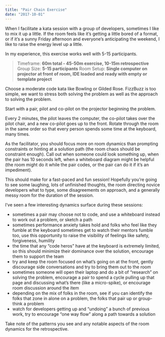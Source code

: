 ```yaml
---
title: "Pair Chain Exercise"
date: "2017-10-01"
---
```


When I facilitate a kata session with a group of developers, sometimes I like to mix it up a little. If the room feels like it’s getting a little bored of a format, or if it’s a sunny Friday afternoon and everyone’s anticipating the weekend, I like to raise the energy level up a little.

In my experience, this exercise works well with 5-15 participants.

> Timeframe: **60m total - 45-50m exercise, 10-15m retrospective** Group Size: **5-15 participants** Room Setup: **Single computer on projector at front of room, IDE loaded and ready with empty or template project**

Choose a moderate code kata like Bowling or Gilded Rose. FizzBuzz is too simple, we want to stress both solving the problem as well as the approach to solving the problem.

Start with a pair, pilot and co-pilot on the projector beginning the problem.

Every 2 minutes, the pilot leaves the computer, the co-pilot takes over the pilot chair, and a new co-pilot goes up to the front. Rotate through the room in the same order so that every person spends some time at the keyboard, many times.

As the facilitator, you should focus more on room dynamics than prompting constraints or hinting at a solution path (the room chaos should be constraint enough). Call out when someone could look something up, when the pair has 10 seconds left, when a whiteboard diagram might be helpful (the room might do it while the pair codes, or the pair can do it if it’s an impediment).

This should make for a fast-paced and fun session! Hopefully you’re going to see some laughing, lots of unfinished thoughts, the room directing novice developers what to type, some disagreements on approach, and a generally messy room for the duration of the session.

I’ve seen a few interesting dynamics surface during these sessions:

- sometimes a pair may choose not to code, and use a whiteboard instead to work out a problem, or sketch a path
- sometimes performance anxiety takes hold and folks who feel like they fumble at the keyboard sometimes get to watch their mentors fumble too, use this opportunity to raise the visibility of feelings like safety, forgiveness, humility
- the time that any “code heros” have at the keyboard is extremely limited, so this should minimize their dominance over the solution, encourage them to support the team
- try and keep the room focused on what’s going on at the front, gently discourage side conversations and try to bring them out to the room
- sometimes someone will open their laptop and do a bit of “research” on solving the problem, encourage a pair to spend a cycle pulling up that page and discussing what’s there (like a micro-spike), or encourage room discussion around the item
- depending on the mix of folks in the room, see if you can identify the folks that zone in alone on a problem, the folks that pair up or group-think a problem
- watch for developers getting up and “undoing” a bunch of previous work, try to encourage “one way flow” along a path towards a solution

Take note of the patterns you see and any notable aspects of the room dynamics for the retrospective.
